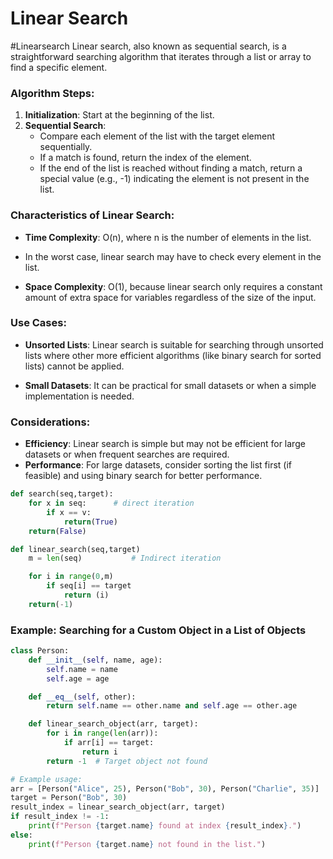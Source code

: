 # Linear Search
#Linearsearch
Linear search, also known as sequential search, is a straightforward searching algorithm that iterates through a list or array to find a specific element. 
### Algorithm Steps:
1. **Initialization**: Start at the beginning of the list.
2. **Sequential Search**:
   - Compare each element of the list with the target element sequentially.
   - If a match is found, return the index of the element.
   - If the end of the list is reached without finding a match, return a special value (e.g., -1) indicating the element is not present in the list.

### Characteristics of Linear Search:
- **Time Complexity**: O(n), where n is the number of elements in the list. 
- In the worst case, linear search may have to check every element in the list.
 
- **Space Complexity**: O(1), because linear search only requires a constant amount of extra space for variables regardless of the size of the input.

### Use Cases:
- **Unsorted Lists**: Linear search is suitable for searching through unsorted lists where other more efficient algorithms (like binary search for sorted lists) cannot be applied.
  
- **Small Datasets**: It can be practical for small datasets or when a simple implementation is needed.

### Considerations:

- **Efficiency**: Linear search is simple but may not be efficient for large datasets or when frequent searches are required.
- **Performance**: For large datasets, consider sorting the list first (if feasible) and using binary search for better performance.

```python
def search(seq,target):
    for x in seq:      # direct iteration
        if x == v:
            return(True)
    return(False)
```

```python
def linear_search(seq,target)
	m = len(seq)           # Indirect iteration

	for i in range(0,m)
		if seq[i] == target
			return (i)
	return(-1)

```

### Example: Searching for a Custom Object in a List of Objects

```python
class Person:
    def __init__(self, name, age):
        self.name = name
        self.age = age

    def __eq__(self, other):
        return self.name == other.name and self.age == other.age

	def linear_search_object(arr, target):
	    for i in range(len(arr)):
	        if arr[i] == target:
	            return i
	    return -1  # Target object not found

# Example usage:
arr = [Person("Alice", 25), Person("Bob", 30), Person("Charlie", 35)]
target = Person("Bob", 30)
result_index = linear_search_object(arr, target)
if result_index != -1:
    print(f"Person {target.name} found at index {result_index}.")
else:
    print(f"Person {target.name} not found in the list.")
```
